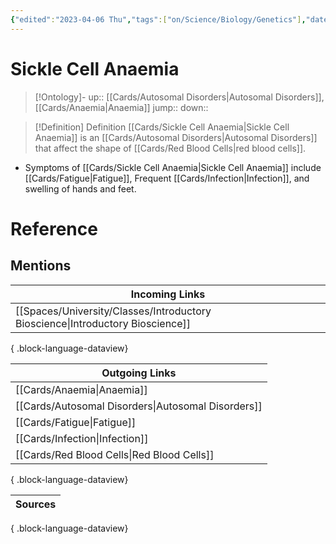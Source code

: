 ```yaml
---
{"edited":"2023-04-06 Thu","tags":["on/Science/Biology/Genetics"],"date created":"2022-05-10 Tue","dg-publish":true,"permalink":"/cards/sickle-cell-anaemia/","dgPassFrontmatter":true}
---
```


# Sickle Cell Anaemia

> [!Ontology]-
> up:: [[Cards/Autosomal Disorders\|Autosomal Disorders]], [[Cards/Anaemia\|Anaemia]]
> jump::
> down:: 

> [!Definition] Definition
> [[Cards/Sickle Cell Anaemia\|Sickle Cell Anaemia]] is an [[Cards/Autosomal Disorders\|Autosomal Disorders]] that affect the shape of [[Cards/Red Blood Cells\|red blood cells]]. 

- Symptoms of [[Cards/Sickle Cell Anaemia\|Sickle Cell Anaemia]] include [[Cards/Fatigue\|Fatigue]], Frequent [[Cards/Infection\|Infection]], and swelling of hands and feet.

# Reference

## Mentions
| Incoming Links                                                                    |
| --------------------------------------------------------------------------------- |
| [[Spaces/University/Classes/Introductory Bioscience\|Introductory Bioscience]] |

{ .block-language-dataview}

| Outgoing Links                                        |
| ----------------------------------------------------- |
| [[Cards/Anaemia\|Anaemia]]                         |
| [[Cards/Autosomal Disorders\|Autosomal Disorders]] |
| [[Cards/Fatigue\|Fatigue]]                         |
| [[Cards/Infection\|Infection]]                     |
| [[Cards/Red Blood Cells\|Red Blood Cells]]         |

{ .block-language-dataview}

| Sources |
| ------- |

{ .block-language-dataview}